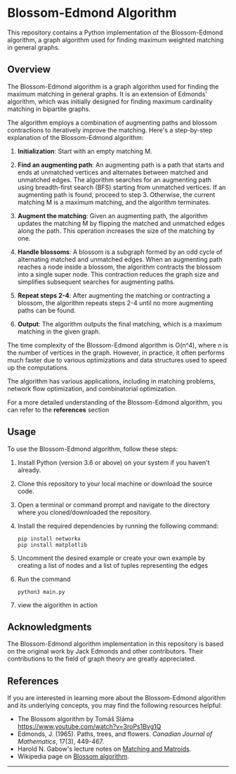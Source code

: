 # Blossom-Edmond Algorithm

This repository contains a Python implementation of the Blossom-Edmond algorithm, a graph algorithm used for finding maximum weighted matching in general graphs.

## Overview
The Blossom-Edmond algorithm is a graph algorithm used for finding the maximum matching in general graphs. It is an extension of Edmonds' algorithm, which was initially designed for finding maximum cardinality matching in bipartite graphs.

The algorithm employs a combination of augmenting paths and blossom contractions to iteratively improve the matching. Here's a step-by-step explanation of the Blossom-Edmond algorithm:

1. **Initialization**: Start with an empty matching M.

2. **Find an augmenting path**: An augmenting path is a path that starts and ends at unmatched vertices and alternates between matched and unmatched edges. The algorithm searches for an augmenting path using breadth-first search (BFS)  starting from unmatched vertices. If an augmenting path is found, proceed to step 3. Otherwise, the current matching M is a maximum matching, and the algorithm terminates.

3. **Augment the matching**: Given an augmenting path, the algorithm updates the matching M by flipping the matched and unmatched edges along the path. This operation increases the size of the matching by one.

4. **Handle blossoms**: A blossom is a subgraph formed by an odd cycle of alternating matched and unmatched edges. When an augmenting path reaches a node inside a blossom, the algorithm contracts the blossom into a single super node. This contraction reduces the graph size and simplifies subsequent searches for augmenting paths.

5. **Repeat steps 2-4**: After augmenting the matching or contracting a blossom, the algorithm repeats steps 2-4 until no more augmenting paths can be found.

6. **Output**: The algorithm outputs the final matching, which is a maximum matching in the given graph.

The time complexity of the Blossom-Edmond algorithm is O(n^4), where n is the number of vertices in the graph. However, in practice, it often performs much faster due to various optimizations and data structures used to speed up the computations.

The algorithm has various applications, including in matching problems, network flow optimization, and combinatorial optimization.

For a more detailed understanding of the Blossom-Edmond algorithm, you can refer to the **references** section

## Usage

To use the Blossom-Edmond algorithm, follow these steps:

1. Install Python (version 3.6 or above) on your system if you haven't already.

1. Clone this repository to your local machine or download the source code.

1. Open a terminal or command prompt and navigate to the directory where you cloned/downloaded the repository.

1. Install the required dependencies by running the following command:
    ```
    pip install networkx
    pip install matplotlib
    ```

1. Uncomment the desired example or create your own example by creating a list of nodes and a list of tuples representing the edges

1. Run the command
    ```
    python3 main.py
    ```
1. view the algorithm in action

## Acknowledgments

The Blossom-Edmond algorithm implementation in this repository is based on the original work by Jack Edmonds and other contributors. Their contributions to the field of graph theory are greatly appreciated.

## References

If you are interested in learning more about the Blossom-Edmond algorithm and its underlying concepts, you may find the following resources helpful:

- The Blossom algorithm by Tomáš Sláma https://www.youtube.com/watch?v=3roPs1Bvg1Q
- Edmonds, J. (1965). Paths, trees, and flowers. *Canadian Journal of Mathematics*, 17(3), 449-467.
- Harold N. Gabow's lecture notes on [Matching and Matroids](http://www.cs.colorado.edu/~hal/ga77/notes.pdf).
- Wikipedia page on [Blossom algorithm](https://en.wikipedia.org/wiki/Blossom_algorithm).

---